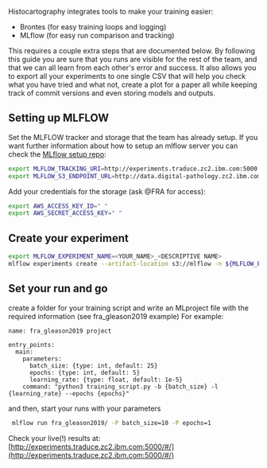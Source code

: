 Histocartography integrates tools to make your training easier:
- Brontes (for easy training loops and logging)
- MLflow (for easy run comparison and tracking)

This requires a couple extra steps that are documented below. 
By following this guide you are sure that you runs are visible for the rest of 
the team, and that we can all learn from each other's error and success.
It also allows you to export all your experiments to one single CSV that will 
help you check what you have tried and what not, create a plot for a paper all 
while keeping track of commit versions and even storing models and outputs.


## Setting up MLFLOW 

Set the MLFLOW tracker and storage that the team has already setup. 
If you want further information about how to setup an mlflow server 
you can check the [MLflow setup repo](https://github.ibm.com/CHCLS/mlflow_setup):
```sh
export MLFLOW_TRACKING_URI=http://experiments.traduce.zc2.ibm.com:5000
export MLFLOW_S3_ENDPOINT_URL=http://data.digital-pathology.zc2.ibm.com:9000
```

Add your credentials for the storage (ask @FRA for access):
```sh
export AWS_ACCESS_KEY_ID=" "
export AWS_SECRET_ACCESS_KEY=" "
```


## Create your experiment
```sh
export MLFLOW_EXPERIMENT_NAME=<YOUR_NAME>_<DESCRIPTIVE NAME>
mlflow experiments create --artifact-location s3://mlflow -n ${MLFLOW_EXPERIMENT_NAME}
```

## Set your run and go
create a folder for your training script and write an MLproject file with the
required information (see fra_gleason2019 example)
For example: 
```
name: fra_gleason2019 project

entry_points:
  main:
    parameters:
      batch_size: {type: int, default: 25}
      epochs: {type: int, default: 5}
      learning_rate: {type: float, default: 1e-5}
    command: "python3 training_script.py -b {batch_size} -l {learning_rate} --epochs {epochs}"
```

and then, start your runs with your parameters
```sh
 mlflow run fra_gleason2019/ -P batch_size=10 -P epochs=1 
```

Check your live(!) results at: 
[http://experiments.traduce.zc2.ibm.com:5000/#/](http://experiments.traduce.zc2.ibm.com:5000/#/)